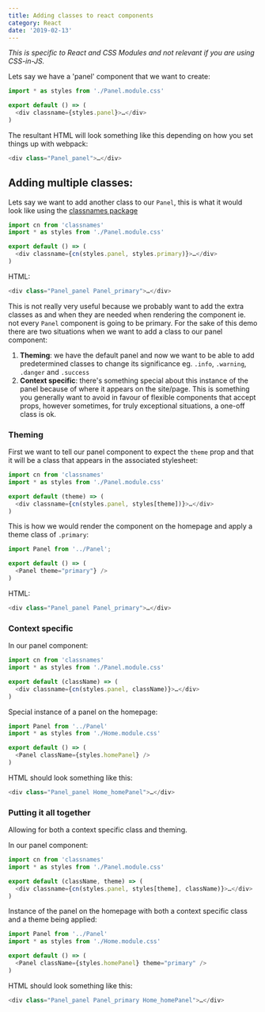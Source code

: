 ```yaml
---
title: Adding classes to react components
category: React
date: '2019-02-13'
---
```


_This is specific to React and CSS Modules and not relevant if you are using CSS-in-JS._

Lets say we have a 'panel' component that we want to create:

```javascript
import * as styles from './Panel.module.css'

export default () => (
  <div classname={styles.panel}>…</div>
)
```

The resultant HTML will look something like this depending on how you set things up with webpack:

```javascript
<div class="Panel_panel">…</div>
```

## Adding multiple classes:

Lets say we want to add another class to our `Panel`, this is what it would look like using the [classnames package](https://github.com/JedWatson/classnames)

```javascript
import cn from 'classnames'
import * as styles from './Panel.module.css'

export default () => (
  <div classname={cn(styles.panel, styles.primary)}>…</div>
)
```

HTML:

```javascript
<div class="Panel_panel Panel_primary">…</div>
```

This is not really very useful because we probably want to add the extra classes as and when they are needed when rendering the component ie. not every `Panel` component is going to be primary. For the sake of this demo there are two situations when we want to add a class to our panel component:

1. **Theming**: we have the default panel and now we want to be able to add predetermined classes to change its significance eg. `.info`, `.warning`, `.danger` and `.success`
2. **Context specific**: there's something special about this instance of the panel because of where it appears on the site/page. This is something you generally want to avoid in favour of flexible components that accept props, however sometimes, for truly exceptional situations, a one-off class is ok.

### Theming

First we want to tell our panel component to expect the `theme` prop and that it will be a class that appears in the associated stylesheet:

```javascript
import cn from 'classnames'
import * as styles from './Panel.module.css'

export default (theme) => (
  <div classname={cn(styles.panel, styles[theme])}>…</div>
)
```

This is how we would render the component on the homepage and apply a theme class of `.primary`:

```javascript
import Panel from '../Panel';

export default () => (
  <Panel theme="primary"} />
)
```

HTML:

```javascript
<div class="Panel_panel Panel_primary">…</div>
```

### Context specific

In our panel component:

```javascript
import cn from 'classnames'
import * as styles from './Panel.module.css'

export default (className) => (
  <div classname={cn(styles.panel, className)}>…</div>
)
```

Special instance of a panel on the homepage:

```javascript
import Panel from '../Panel'
import * as styles from './Home.module.css'

export default () => (
  <Panel className={styles.homePanel} />
)
```

HTML should look something like this:

```javascript
<div class="Panel_panel Home_homePanel">…</div>
```

### Putting it all together

Allowing for both a context specific class and theming.

In our panel component:

```javascript
import cn from 'classnames'
import * as styles from './Panel.module.css'

export default (className, theme) => (
  <div classname={cn(styles.panel, styles[theme], className)}>…</div>
)
```

Instance of the panel on the homepage with both a context specific class and a theme being applied:

```javascript
import Panel from '../Panel'
import * as styles from './Home.module.css'

export default () => (
  <Panel className={styles.homePanel} theme="primary" />
)
```

HTML should look something like this:

```javascript
<div class="Panel_panel Panel_primary Home_homePanel">…</div>
```
